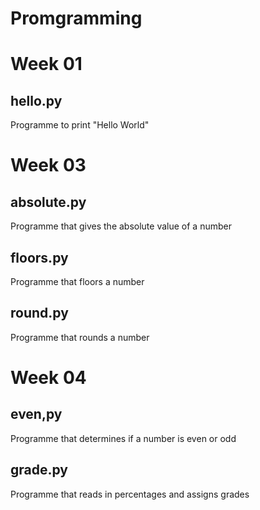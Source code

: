 # Promgramming
Week 01
===============
hello.py
---
Programme to print "Hello World"

Week 03
===============
absolute.py
---

Programme that gives the absolute value of a number

floors.py
---
Programme that floors a number

round.py
---
Programme that rounds a number

Week 04
===============
even,py
---
Programme that determines if a number is even or odd

grade.py
---
Programme that reads in percentages and assigns grades